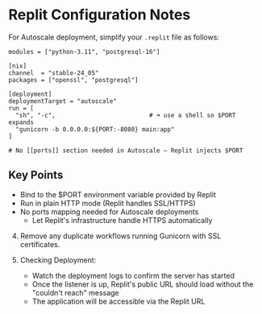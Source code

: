 # Replit Configuration Notes

For Autoscale deployment, simplify your `.replit` file as follows:

```
modules = ["python-3.11", "postgresql-16"]

[nix]
channel  = "stable-24_05"
packages = ["openssl", "postgresql"]

[deployment]
deploymentTarget = "autoscale"
run = [
  "sh", "-c",                          # ➜ use a shell so $PORT expands
  "gunicorn -b 0.0.0.0:${PORT:-8080} main:app"
]

# No [[ports]] section needed in Autoscale – Replit injects $PORT
```

## Key Points
- Bind to the $PORT environment variable provided by Replit
- Run in plain HTTP mode (Replit handles SSL/HTTPS)
- No ports mapping needed for Autoscale deployments
   - Let Replit's infrastructure handle HTTPS automatically

4. Remove any duplicate workflows running Gunicorn with SSL certificates.

5. Checking Deployment:
   - Watch the deployment logs to confirm the server has started
   - Once the listener is up, Replit's public URL should load without the "couldn't reach" message
   - The application will be accessible via the Replit URL